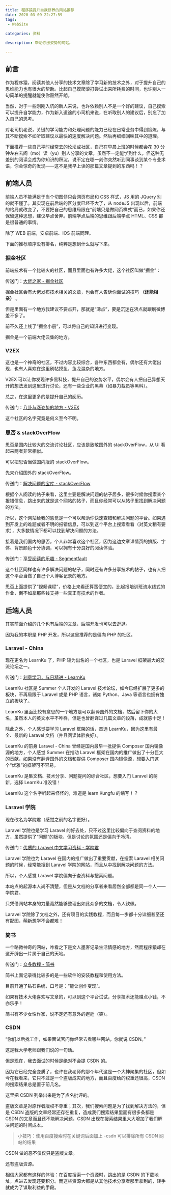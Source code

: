 ```yaml
---
title: 程序猿提升自我修养的网站推荐
date: 2020-03-09 22:27:59
tags:
 - WebSite
 
categories: 资料

description: 帮助你涨姿势的网站。

---
```

## 前言
作为程序猿，阅读其他人分享的技术文章除了学习新的技术之外，对于提升自己的思维能力也有很大的帮助。比起自己摸爬滚打尝试出来所耗费的时间，也许别人一句简单的提醒就能使你豁然开朗。

当然，对于一些刚刚入坑的新人来说，也许依赖别人不是一个好的建议，自己摸索可以提升自学能力，作为新入道途的小司机来说，在听取别人的建议后，别忘了加入自己的思考。

对老司机老说，关键的学习能力和处理问题的能力已经在日常业务中得到锻炼，与其不断摸索不如听取建议以最快的速度解决问题。然后再细细回味其中的道理。

下面推荐一些自己平时经常去的论坛或社区，自己在早晨上班的时候都会花 30 分钟左右去阅（mo）读（yu）别人分享的文章，虽然不一定能学到什么，但这种无差别的阅读会成为你知识的积淀，说不定在哪一刻你突然听到同事谈到某个专业术语，你会惊奇的发现——这不是我早上读的那篇文章提到的东西吗！？

## 前端人员
前端人员不能满足于当个切图仔只会网页布局和 CSS 样式，JS 用的 JQuery 别的就不懂了。其实现在前后端的区分度已经不大了，从 nodeJS 出现以后，前端的格局就改变了，不要把自己的思维局限在“前端只是做网页样式”而已，如果你还保留这种思想，建议早点舍弃。前端学点后端的思维跟后端学点 HTML、CSS 都是很普通的事情。

除了 WEB 前端，安卓前端、IOS 前端同理。

下面的推荐顺序没有排名，纯粹是想到什么就写下来。

### 掘金社区

前端技术有一个比较火的社区，而且里面也有许多大佬，这个社区叫做“掘金”：

传送门：[大佬之家 - 掘金社区](https://juejin.im/)

掘金社区会有大佬发布技术相关的文章，也会有人告诉你面试的技巧 **（还能相亲）** 。

但是里面有一个地方我建议不要点开，那就是“沸点”，要是沉迷在沸点就跟刷微博差不多了。

前不久还上线了“掘金小册”，可以将自己的知识进行变现。

掘金是一个前端大佬云集的地方。

### V2EX

这也是一个神奇的社区，不过内容比较综合，各种东西都会有，偶尔还有大佬出现，也有人喜欢在这里刷帖摸鱼，鱼龙混杂的地方。

V2EX 可以让你发现许多黑科技，提升自己的姿势水平，偶尔会有人把自己异想天开的想法发到这里进行讨论，还有一些企业的黑幕（如暴力裁员等黑料）。

总之，在这里更多的是提升自己的阅历。

传送门：[八卦与涨姿势的地方 - V2EX](https://v2ex.com/)

这个社区的名字究竟是何义至今不明。

### 思否 & stackOverFlow

思否是国内比较大的交流讨论社区，应该是致敬国外的 stackOverFlow，从 UI 看起来两者非常相似。

可以把思否当做国内版的 stackOverFlow。

先来介绍国外的 stackOverFlow。

传送门：[解决问题的宝库 - stackOverFlow](https://stackoverflow.com/)

根据个人阅读的帖子来看，这里主要是解决问题的帖子居多，很多时候你搜索某个报错信息，跳出来的就是这个网站的帖子，而且你经常可以从帖子里找到解决问题的方法。

所以，这个网站给我的感觉是一个可以帮助你快速查错和解决问题的平台。如果遇到开发上的难题或者不明的报错信息，可以到这个平台上搜索看看（对英文稍有要求），大多数情况下都可以找到解决问题的方法。

接着是我们国内的思否，个人非常喜欢这个社区，因为这边文章详情页的排版、字体、背景颜色十分协调，可以拥有十分良好的阅读体验。

传送门：[享受阅读的乐趣 - Segmentfault](https://segmentfault.com/)

这个社区同样也有许多解决问题的帖子，同时还有许多分享技术的帖子，也有人把这个平台当做了自己个人博客记录的地方。

思否上面提供了“视频课程”，价格上来看还算蛮便宜的，比起报培训班流水线式的作业，倒不如拿那些钱支持一些真正有技术的作者。

## 后端人员

其实前面介绍的几个也有后端的文章，后端开发也可以去逛逛。

因为我的本职是 PHP 开发，所以这里推荐的是偏向 PHP 的社区。

### Laravel - China

现在更名为 LearnKu 了，PHP 较为出名的一个社区，也是 Laravel 框架最大的交流论坛之一。

传送门：[刻意学习，与日精进 - LearnKu](https://learnku.com/)

LearnKu 社区是 Summer 个人开发的 Laravel 技术论坛，如今已经扩展了更多的板块，不再局限于 Laravel 或是 PHP 语言，诸如 Python、Java 等语言也拥有独立的板块了。

LearnKu 里面比较有意思的一个地方是可以翻译国外的文档，然后留下你的大名，虽然本人的英文水平不咋样，但是也曾翻译过几篇文章的段落，成就感十足！

除此之外，个人感觉要学习 Laravel 框架的话，首选 LearnKu，因为这里有最全、最新的 Laravel 文档（并且阅读体验良好）。

LearnKu 的前身 Laravel - China 曾经是国内最早一批提供 Composer 国内镜像源的地方，个人感觉 Summer 在推动 Laravel 框架在国内的推广做出了十分巨大的贡献，如果没有翻译国外的文档和提供 Composer 国内镜像源，想要入门这个“优雅”的框架可不容易。

LearnKu 是集文档、技术分享、问题提问的综合社区，想要入门 Laravel 的萌新，选择 LearnKu 准没错！

LearnKu 这个名字听起来怪怪的，难道是 learn Kungfu 的缩写！？

### Laravel 学院

现在改名为学院君（感觉之前的名字更好）。

Laravel 学院也是学习 Laravel 的好去处，只不过这里比较偏向于查阅资料的地方，虽然提供了“问题”的板块，但是讨论的氛围还是偏向于冷清。

传送门：[优质的 Laravel 中文学习资料 - 学院君](https://xueyuanjun.com/)

Laravel 学院也为 Laravel 在国内的推广做出了重要贡献，在搜索 Laravel 相关问题的时候，经常能搜到 Laravel 学院的网站，而且从中找到解决问题的方法。

所以，个人感觉 Laravel 学院偏向于查资料与搜索问题。

本站点的起源本人尚不清楚，但是从文档的分享者来看居然全部都是同一个人——学院君。

只凭借网站本身的力量竟然能够整理出如此众多的文档，令人钦佩。

Laravel 学院除了文档之外，还有项目的实践教程，而且每一步都十分详细甚至还有配图，萌新想学不会都难！

### 简书

一个略微神奇的网站，咋看之下是文人墨客记录生活情感的地方，然而程序猿却在这开辟出一片属于自己的天地。

传送门：[众多教程 - 简书](https://www.jianshu.com/)

简书上面记录得比较多的是一些软件的安装教程和使用方法。

目前开通了钻石系统，口号是：“能让创作变现”。

如果有技术大佬喜欢写文章的，可以到这个平台试试，分享技术还能赚点小钱，不亦乐乎！

简书有不少女性作家，说不定还有意外的邂逅（笑）。

### CSDN

“你们以后找工作，如果面试官问你经常去看哪些网站，你就说 CSDN。”

这是我大学老师跟我们说的一句话。

但是现在，我去面试的时候是绝对不会提 CSDN 的。

因为它已经完全变质了，也许在我老师的那个年代这是一个大神聚集的社区，但如今在我看来，它只不过是一个盗版成灾的地方，而且百度给的权重还很高，CSDN 的搜索结果总是置于前几名。

这里把 CSDN 列举出来是为了点名批评的。

盗版文章是对原作者版权不尊重；其次，我们搜索问题是为了找到解决方法的，但是 CSDN 盗版的文章经常还存在重复，造成我们搜索结果里面有很多条都是 CSDN 的文章而且还不能解决问题，CSDN 出现在搜索结果里大大增加了我们解决问题的时间成本。

> 小技巧：使用百度搜索时在关键词后面加上 -csdn 可以排除所有 CSDN 网站的结果

CSDN 做的恶不仅仅只是盗版文章。

还有盗版资源。

相信大家都有这样的体验：在百度搜索一个资源时，跳出的是 CSDN 的下载地址，点进去发现还要积分。而这些资源大都是从其他技术分享者那里拿到的，转手就成为了谋取利益的手段。